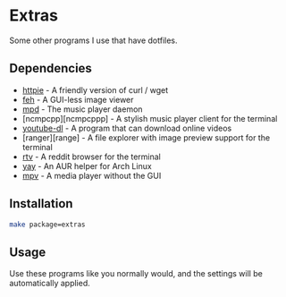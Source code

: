 # Extras

Some other programs I use that have dotfiles.

## Dependencies

- [httpie][httpie] - A friendly version of curl / wget
- [feh][feh] - A GUI-less image viewer
- [mpd][mpd] - The music player daemon
- [ncmpcpp][ncmpcppp] - A stylish music player client for the terminal
- [youtube-dl][youtube-dl] - A program that can download online videos
- [ranger][range] - A file explorer with image preview support for the terminal
- [rtv][rtv] - A reddit browser for the terminal
- [yay][yay] - An AUR helper for Arch Linux
- [mpv][mpv] - A media player without the GUI

## Installation

```sh
make package=extras
```

## Usage

Use these programs like you normally would, and the settings will be automatically applied.

[httpie]: https://www.archlinux.org/packages/community/any/httpie/
[feh]: https://www.archlinux.org/packages/extra/x86_64/feh/
[mpd]: https://www.archlinux.org/packages/extra/x86_64/mpd/
[ncmpcpp]: https://www.archlinux.org/packages/community/x86_64/ncmpcpp/
[youtube-dl]: https://www.archlinux.org/packages/community/any/youtube-dl/
[ranger]: https://www.archlinux.org/packages/community/any/ranger/
[rtv]: https://aur.archlinux.org/packages/rtv
[yay]: https://aur.archlinux.org/packages/yay
[mpv]: https://www.archlinux.org/packages/community/x86_64/mpv/

